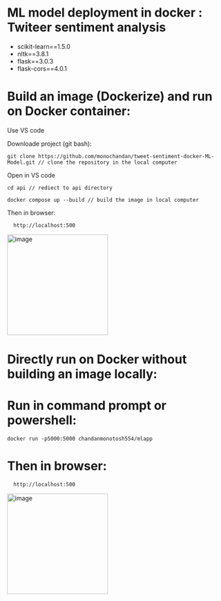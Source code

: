 # ML model deployment in docker : Twiteer sentiment analysis

- scikit-learn==1.5.0
- nltk==3.8.1
- flask==3.0.3 
- flask-cors==4.0.1

# Build an image (Dockerize) and run on Docker container:

Use VS code

Downloade project (git bash):
    
    git clone https://github.com/monochandan/tweet-sentiment-docker-ML-Model.git // clone the repository in the local computer

Open in VS code

    cd api // rediect to api directory

    docker compose up --build // build the image in local computer

  Then in browser:

      http://localhost:500

  <img width="233" alt="image" src="https://github.com/user-attachments/assets/6ef40af8-355f-46a8-9509-8093bd519742">


# Directly run on Docker without building an image locally:


# Run in command prompt or powershell:

    docker run -p5000:5000 chandanmonotosh554/mlapp

# Then in browser:

      http://localhost:500

  <img width="233" alt="image" src="https://github.com/user-attachments/assets/6ef40af8-355f-46a8-9509-8093bd519742">  

  



  

